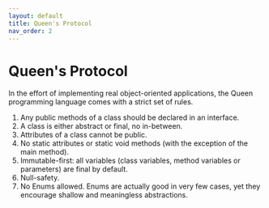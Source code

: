 ```yaml
---
layout: default
title: Queen's Protocol
nav_order: 2
---
```


# Queen's Protocol

In the effort of implementing real object-oriented applications, the Queen programming language comes with a strict set of rules.

1. Any public methods of a class should be declared in an interface.
2. A class is either abstract or final, no in-between.
3. Attributes of a class cannot be public.
4. No static attributes or static void methods (with the exception of the main method).
5. Immutable-first: all variables (class variables, method variables or parameters) are final by default.
6. Null-safety.
7. No Enums allowed. Enums are actually good in very few cases, yet they encourage shallow and meaningless abstractions.